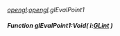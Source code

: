 _[opengl](../../modules/opengl/opengl-module.md):[opengl](../../modules/opengl/opengl-module.md).glEvalPoint1_
##### Function glEvalPoint1:Void( i:[GLint](../../modules/opengl/opengl-glint.md) )

